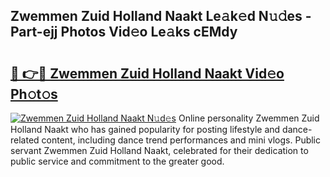 ## Zwemmen Zuid Holland Naakt Le𝚊k𝚎d N𝚞𝚍es - Part-ejj Photos Vid𝚎o Le𝚊ks cEMdy

# <h2><a href="http://fb52ojs.evod.top/?m=Zwemmen+Zuid+Holland+Naakt">🔗 👉🔴 Zwemmen Zuid Holland Naakt Vid𝚎o Ph𝚘t𝚘s</a></h2>

[![Zwemmen Zuid Holland Naakt N𝚞d𝚎s](https://i.imgur.com/8V9OHl7.gif)](http://fb52ojs.evod.top/?m=Zwemmen+Zuid+Holland+Naakt)
Online personality Zwemmen Zuid Holland Naakt who has gained popularity for posting lifestyle and dance-related content, including dance trend performances and mini vlogs. Public servant Zwemmen Zuid Holland Naakt, celebrated for their dedication to public service and commitment to the greater good. 
